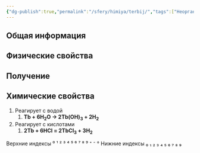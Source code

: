 ```yaml
---
{"dg-publish":true,"permalink":"/sfery/himiya/terbij/","tags":["Неорганика"]}
---
```


## Общая информация
## Физические свойства
## Получение
## Химические свойства
1. Реагирует с водой 
	1. **Tb + 6H<sub>2</sub>O → 2Tb(OH)<sub>3</sub> + 2H<sub>2</sub>**
2. Реагирует с кислотами 
	1. **2Tb + 6HCl = 2TbCl<sub>3</sub> + 3H<sub>2</sub>**

Верхние индексы ⁰ ¹ ² ³ ⁴ ⁵ ⁶ ⁷ ⁸ ⁹ ⁺ ⁻ °
Нижние индексы ₀ ₁ ₂ ₃ ₄ ₅ ₆ ₇ ₈ ₉ 